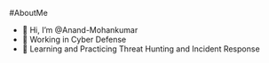 #AboutMe
- 👋 Hi, I’m @Anand-Mohankumar
- 💼 Working in Cyber Defense
- 🌱 Learning and Practicing Threat Hunting and Incident Response

<!---
Anand-Mohankumar/Anand-Mohankumar is a ✨ special ✨ repository because its `README.md` (this file) appears on your GitHub profile.
You can click the Preview link to take a look at your changes.
--->
